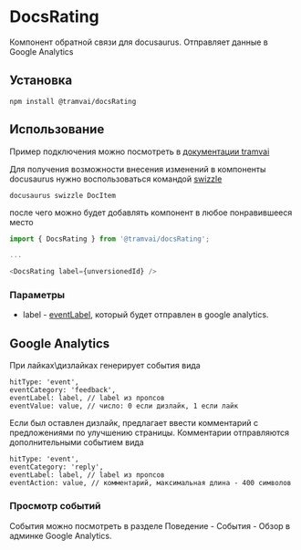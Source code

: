 # DocsRating

Компонент обратной связи для docusaurus. Отправляет данные в Google Analytics

## Установка

`npm install @tramvai/docsRating`

## Использование

Пример подключения можно посмотреть в [документации tramvai](https://github.com/Tinkoff/tramvai/-/blob/master/tools/docSite/src/theme/DocItem/index.js)

Для получения возможности внесения изменений в компоненты docusaurus нужно воспользоваться командой [swizzle](https://v2.docusaurus.io/docs/cli#docusaurus-swizzle)

`docusaurus swizzle DocItem`

после чего можно будет добавлять компонент в любое понравившееся место

```js
import { DocsRating } from '@tramvai/docsRating';

...

<DocsRating label={unversionedId} />
```

### Параметры

- label - [eventLabel](https://developers.google.com/analytics/devguides/collection/analyticsjs/field-reference?hl=ru#eventLabel), который будет отправлен в google analytics.

## Google Analytics

При лайках\дизлайках генерирует события вида

```
hitType: 'event',
eventCategory: 'feedback',
eventLabel: label, // label из пропсов
eventValue: value, // число: 0 если дизлайк, 1 если лайк
```

Если был оставлен дизлайк, предлагает ввести комментарий с предложениями по улучшению страницы. Комментарии отправляются дополнительными событием вида

```
hitType: 'event',
eventCategory: 'reply',
eventLabel: label, // label из пропсов
eventAction: value, // комментарий, максимальная длина - 400 символов
```

### Просмотр событий

События можно посмотреть в разделе Поведение - События - Обзор в админке Google Analytics.
